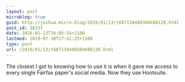 ```yaml
---
layout: post
microblog: true
guid: http://joshua.micro.blog/2016/01/13/t687138480384688128.html
post_id: 36337
date: 2016-01-13T16:05:54+1100
lastmod: 2019-07-30T17:41:25+1100
type: post
url: /2016/01/13/t687138480384688128.html
---
```

The closest I got to knowing how to use it is when it gave me access to every single Fairfax paper's social media. Now they use Hootsuite.
